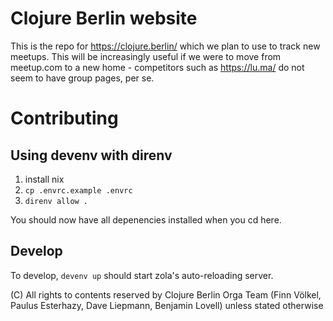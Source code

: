 # Clojure Berlin website

This is the repo for https://clojure.berlin/ which we plan to use to track new meetups. This will be increasingly useful if we were to move from meetup.com to a new home - competitors such as https://lu.ma/ do not seem to have group pages, per se.

# Contributing

## Using devenv with direnv
1. install nix
2. `cp .envrc.example .envrc`
3. `direnv allow .`

You should now have all depenencies installed when you cd here.

## Develop
To develop, `devenv up` should start zola's auto-reloading server.

(C) All rights to contents reserved by Clojure Berlin Orga Team (Finn Völkel, Paulus Esterhazy, Dave Liepmann, Benjamin Lovell) unless stated otherwise
